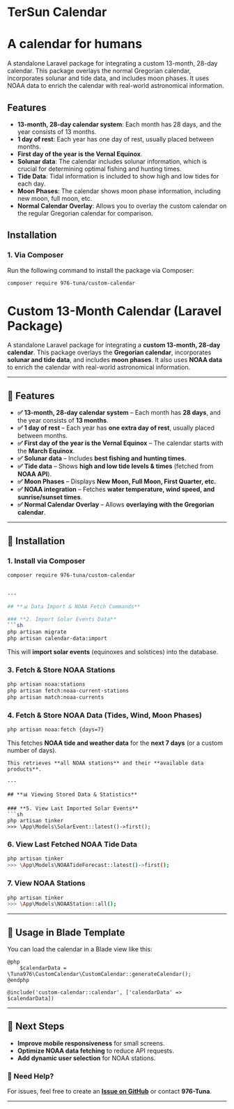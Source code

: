 # TerSun Calendar
# A calendar for humans 

A standalone Laravel package for integrating a custom 13-month, 28-day calendar. This package overlays the normal Gregorian calendar, incorporates solunar and tide data, and includes moon phases. It uses NOAA data to enrich the calendar with real-world astronomical information.

## Features

- **13-month, 28-day calendar system**: Each month has 28 days, and the year consists of 13 months.
- **1 day of rest**: Each year has one day of rest, usually placed between months.
- **First day of the year is the Vernal Equinox**.
- **Solunar data**: The calendar includes solunar information, which is crucial for determining optimal fishing and hunting times.
- **Tide Data**: Tidal information is included to show high and low tides for each day.
- **Moon Phases**: The calendar shows moon phase information, including new moon, full moon, etc.
- **Normal Calendar Overlay**: Allows you to overlay the custom calendar on the regular Gregorian calendar for comparison.

## Installation

### 1. Via Composer

Run the following command to install the package via Composer:

```bash
composer require 976-tuna/custom-calendar
```





# **Custom 13-Month Calendar (Laravel Package)**

A standalone Laravel package for integrating a **custom 13-month, 28-day calendar**. This package overlays the **Gregorian calendar**, incorporates **solunar and tide data**, and includes **moon phases**. It also uses **NOAA data** to enrich the calendar with real-world astronomical information.

---

## **🌟 Features**  

- **✅ 13-month, 28-day calendar system** – Each month has **28 days**, and the year consists of **13 months**.  
- **✅ 1 day of rest** – Each year has **one extra day of rest**, usually placed between months.  
- **✅ First day of the year is the Vernal Equinox** – The calendar starts with the **March Equinox**.  
- **✅ Solunar data** – Includes **best fishing and hunting times**.  
- **✅ Tide data** – Shows **high and low tide levels & times** (fetched from **NOAA API**).  
- **✅ Moon Phases** – Displays **New Moon, Full Moon, First Quarter, etc.**  
- **✅ NOAA integration** – Fetches **water temperature, wind speed, and sunrise/sunset times**.  
- **✅ Normal Calendar Overlay** – Allows **overlaying with the Gregorian calendar**.  

---

## **📀 Installation**  

### **1. Install via Composer**
```sh
composer require 976-tuna/custom-calendar


---

## **📊 Data Import & NOAA Fetch Commands**

### **2. Import Solar Events Data**
```sh
php artisan migrate
php artisan calendar-data:import
```
This will **import solar events** (equinoxes and solstices) into the database.

### **3. Fetch & Store NOAA Stations**
```sh
php artisan noaa:stations
php artisan fetch:noaa-current-stations
php artisan match:noaa-currents
```
### **4. Fetch & Store NOAA Data (Tides, Wind, Moon Phases)**
```sh
php artisan noaa:fetch {days=7}
```
This fetches **NOAA tide and weather data** for the **next 7 days** (or a custom number of days).


```
This retrieves **all NOAA stations** and their **available data products**.

---

## **📊 Viewing Stored Data & Statistics**

### **5. View Last Imported Solar Events**
```sh
php artisan tinker
>>> \App\Models\SolarEvent::latest()->first();
```

### **6. View Last Fetched NOAA Tide Data**
```sh
php artisan tinker
>>> \App\Models\NOAATideForecast::latest()->first();
```

### **7. View NOAA Stations**
```sh
php artisan tinker
>>> \App\Models\NOAAStation::all();
```

---

## **📅 Usage in Blade Template**
You can load the calendar in a Blade view like this:
```blade
@php
    $calendarData = \Tuna976\CustomCalendar\CustomCalendar::generateCalendar();
@endphp

@include('custom-calendar::calendar', ['calendarData' => $calendarData])
```

---

## **🚀 Next Steps**
- **Improve mobile responsiveness** for small screens.
- **Optimize NOAA data fetching** to reduce API requests.
- **Add dynamic user selection** for NOAA stations.

### **💬 Need Help?**
For issues, feel free to create an **[Issue on GitHub](#)** or contact **976-Tuna**.

---

